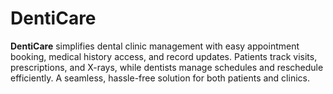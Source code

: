 # DentiCare
**DentiCare** simplifies dental clinic management with easy appointment booking, medical history access, and record updates. Patients track visits, prescriptions, and X-rays, while dentists manage schedules and reschedule efficiently. A seamless, hassle-free solution for both patients and clinics.
